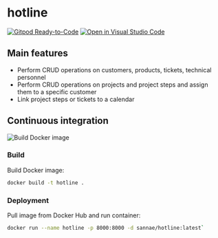 # hotline

[![​Gitpod Ready-to-Code​](https://img.shields.io/badge/Gitpod-Ready--to--Code-blue?logo=gitpod)](https://gitpod.io/#https://GitHub.com/sannae/hotline) 
​[![​Open in Visual Studio Code​](https://open.vscode.dev/badges/open-in-vscode.svg)](https://open.vscode.dev/sannae/hotline)

## Main features

* Perform CRUD operations on customers, products, tickets, technical personnel
* Perform CRUD operations on projects and project steps and assign them to a specific customer
* Link project steps or tickets to a calendar

## Continuous integration

![Build Docker image](https://github.com/sannae/hotline/actions/workflows/build-docker-image.yml/badge.svg)

### Build

Build Docker image:
```bash
docker build -t hotline .
```

### Deployment

Pull image from Docker Hub and run container: 
```bash
docker run --name hotline -p 8000:8000 -d sannae/hotline:latest`
```

